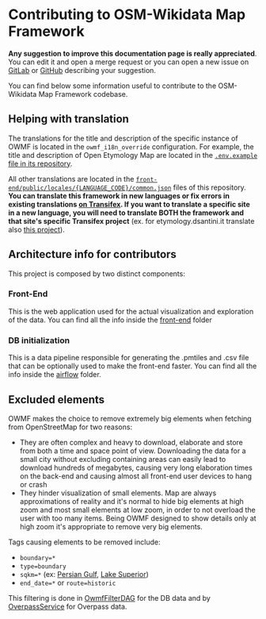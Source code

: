 # Contributing to OSM-Wikidata Map Framework

**Any suggestion to improve this documentation page is really appreciated**.
You can edit it and open a merge request or you can open a new issue on [GitLab](https://gitlab.com/openetymologymap/osm-wikidata-map-framework/-/issues/new) or [GitHub](https://github.com/Danysan1/osm-wikidata-map-framework/issues) describing your suggestion.

You can find below some information useful to contribute to the OSM-Wikidata Map Framework codebase.

## Helping with translation

The translations for the title and description of the specific instance of OWMF is located in the `owmf_i18n_override` configuration.
For example, the title and description of Open Etymology Map are located in the [`.env.example` file in its repository](https://gitlab.com/openetymologymap/open-etymology-map/-/blob/main/.env.example).

All other translations are located in the [`front-end/public/locales/{LANGUAGE_CODE}/common.json`](front-end/public/locales/) files of this repository.
**You can translate this framework in new languages or fix errors in existing translations [on Transifex](https://app.transifex.com/osm-wikidata-maps/osm-wikidata-map-framework/dashboard/). If you want to translate a specific site in a new language, you will need to translate BOTH the framework and that site's specific Transifex project** (ex. for etymology.dsantini.it translate also [this project](https://app.transifex.com/osm-wikidata-maps/open-etymology-map/dashboard/)).

## Architecture info for contributors

This project is composed by two distinct components:

### Front-End 

This is the web application used for the actual visualization and exploration of the data. You can find all the info inside the [front-end](./front-end/) folder

### DB initialization

This is a data pipeline responsible for generating the .pmtiles and .csv file that can be optionally used to make the front-end faster. You can find all the info inside the [airflow](./airflow/) folder.

## Excluded elements

OWMF makes the choice to remove extremely big elements when fetching from OpenStreetMap for two reasons:

- They are often complex and heavy to download, elaborate and store from both a time and space point of view. Downloading the data for a small city without excluding containing areas can easily lead to download hundreds of megabytes, causing very long elaboration times on the back-end and causing almost all front-end user devices to hang or crash
- They hinder visualization of small elements. Map are always approximations of reality and it's normal to hide big elements at high zoom and most small elements at low zoom, in order to not overload the user with too many items. Being OWMF designed to show details only at high zoom it's appropriate to remove very big elements.

Tags causing elements to be removed include:

- `boundary=*`
- `type=boundary`
- `sqkm=*` (ex: [Persian Gulf](https://www.openstreetmap.org/relation/9326283), [Lake Superior](https://www.openstreetmap.org/relation/4039486))
- `end_date=*` or `route=historic`

This filtering is done in [OwmfFilterDAG](airflow/dags/OwmfFilterDAG.py) for the DB data and by [OverpassService](src/services/OverpassService.ts) for Overpass data.